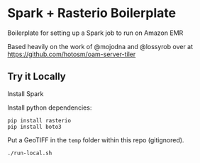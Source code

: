 # Spark + Rasterio Boilerplate

Boilerplate for setting up a Spark job to run on Amazon EMR

Based heavily on the work of @mojodna and @lossyrob over at https://github.com/hotosm/oam-server-tiler

## Try it Locally

Install Spark

Install python dependencies:
```
pip install rasterio
pip install boto3
```

Put a GeoTIFF in the `temp` folder within this repo (gitignored).

```
./run-local.sh
```
